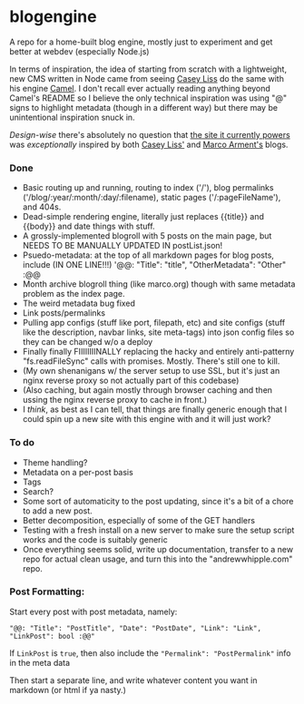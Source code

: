 # blogengine
A repo for a home-built blog engine, mostly just to experiment and get better at webdev (especially Node.js)

In terms of inspiration, the idea of starting from scratch with a lightweight, new CMS written in Node came from seeing [Casey Liss](https://caseyliss.com) do the same with his engine [Camel](https://github.com/cliss/camel). I don't recall ever actually reading anything beyond Camel's README so I believe the only technical inspiration was using "@" signs to highlight metadata (though in a different way) but there may be unintentional inspiration snuck in.

*Design-wise* there's absolutely no question that [the site it currently powers](https://www.andrewwhipple.com) was *exceptionally* inspired by both [Casey Liss'](https://caseyliss.com) and [Marco Arment's](https://marco.org) blogs. 


### Done

* Basic routing up and running, routing to index ('/'), blog permalinks ('/blog/:year/:month/:day/:filename), static pages ('/:pageFileName'), and 404s.
* Dead-simple rendering engine, literally just replaces {{title}} and {{body}} and date things with stuff.
* A grossly-implemented blogroll with 5 posts on the main page, but NEEDS TO BE MANUALLY UPDATED IN postList.json!
* Psuedo-metadata: at the top of all markdown pages for blog posts, include (IN ONE LINE!!!) '@@: "Title": "title", "OtherMetadata": "Other" :@@
* Month archive blogroll thing (like marco.org) though with same metadata problem as the index page.
* The weird metadata bug fixed
* Link posts/permalinks
* Pulling app configs (stuff like port, filepath, etc) and site configs (stuff like the description, navbar links, site meta-tags) into json config files so they can be changed w/o a deploy
* Finally finally FIIIIIIIINALLY replacing the hacky and entirely anti-patterny "fs.readFileSync" calls with promises. Mostly. There's still one to kill.
* (My own shenanigans w/ the server setup to use SSL, but it's just an nginx reverse proxy so not actually part of this codebase)
* (Also caching, but again mostly through browser caching and then ussing the nginx reverse proxy to cache in front.)
* I *think*, as best as I can tell, that things are finally generic enough that I could spin up a new site with this engine with and it will just work? 



### To do

* Theme handling?
* Metadata on a per-post basis
* Tags
* Search?
* Some sort of automaticity to the post updating, since it's a bit of a chore to add a new post.
* Better decomposition, especially of some of the GET handlers
* Testing with a fresh install on a new server to make sure the setup script works and the code is suitably generic
* Once everything seems solid, write up documentation, transfer to a new repo for actual clean usage, and turn this into the "andrewwhipple.com" repo.


### Post Formatting:

Start every post with post metadata, namely: 

`"@@: "Title": "PostTitle", "Date": "PostDate", "Link": "Link", "LinkPost": bool :@@"`

If `LinkPost` is `true`, then also include the `"Permalink": "PostPermalink"` info in the meta data

Then start a separate line, and write whatever content you want in markdown (or html if ya nasty.)

